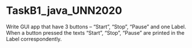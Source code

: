 # TaskB1_java_UNN2020
Write GUI app that have 3 buttons – “Start”, “Stop”, “Pause” and one Label. When a button pressed the texts “Start”, “Stop”, “Pause” are printed in the Label correspondently.
